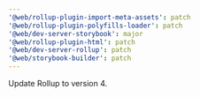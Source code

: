 ```yaml
---
'@web/rollup-plugin-import-meta-assets': patch
'@web/rollup-plugin-polyfills-loader': patch
'@web/dev-server-storybook': major
'@web/rollup-plugin-html': patch
'@web/dev-server-rollup': patch
'@web/storybook-builder': patch
---
```


Update Rollup to version 4.
